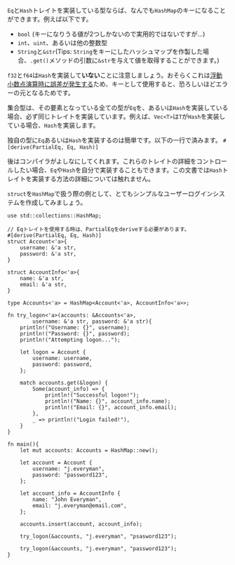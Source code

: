 <!-- Any type that implements the `Eq` and `Hash` traits can be a key in `HashMap`.
This includes: -->
`Eq`と`Hash`トレイトを実装している型ならば、なんでも`HashMap`のキーになることができます。例えば以下です。

<!-- * `bool` (though not very useful since there is only two possible keys)
* `int`, `uint`, and all variations thereof
* `String` and `&str` (protip: you can have a `HashMap` keyed by `String`
and call `.get()` with an `&str`) -->
* `bool` (キーになりうる値が2つしかないので実用的ではないですが…)
* `int`、`uint`、あるいは他の整数型
* `String`と`&str`(Tips: `String`をキーにしたハッシュマップを作製した場合、`.get()`メソッドの引数に`&str`を与えて値を取得することができます。)

<!-- Note that `f32` and `f64` do *not* implement `Hash`,
likely because [floating-point precision errors][floating]
would make using them as hashmap keys horribly error-prone. -->
`f32`と`f64`は`Hash`を実装して**いない**ことに注意しましょう。おそらくこれは[浮動小数点演算時に誤差が発生する][floating]ため、キーとして使用すると、恐ろしいほどエラーの元となるためです。

<!-- All collection classes implement `Eq` and `Hash`
if their contained type also respectively implements `Eq` and `Hash`.
For example, `Vec<T>` will implement `Hash` if `T` implements `Hash`. -->
集合型は、その要素となっている全ての型が`Eq`を、あるいは`Hash`を実装している場合、必ず同じトレイトを実装しています。例えば、`Vec<T>`は`T`が`Hash`を実装している場合、`Hash`を実装します。

<!-- You can easily implement `Eq` and `Hash` for a custom type with just one line:
`#[derive(PartialEq, Eq, Hash)]` -->
独自の型に`Eq`あるいは`Hash`を実装するのは簡単です。以下の一行で済みます。
`#[derive(PartialEq, Eq, Hash)]`

<!-- The compiler will do the rest. If you want more control over the details,
you can implement `Eq` and/or `Hash` yourself.
This guide will not cover the specifics of implementing `Hash`. -->
後はコンパイラがよしなにしてくれます。これらのトレイトの詳細をコントロールしたい場合、`Eq`や`Hash`を自分で実装することもできます。この文書では`Hash`トレイトを実装する方法の詳細については触れません。

<!-- To play around with using a `struct` in `HashMap`,
let's try making a very simple user logon system: -->
`struct`を`HashMap`で扱う際の例として、とてもシンプルなユーザーログインシステムを作成してみましょう。

``` rust,editable
use std::collections::HashMap;

// Eqトレイトを使用する時は、PartialEqをderiveする必要があります。
#[derive(PartialEq, Eq, Hash)]
struct Account<'a>{
    username: &'a str,
    password: &'a str,
}

struct AccountInfo<'a>{
    name: &'a str,
    email: &'a str,
}

type Accounts<'a> = HashMap<Account<'a>, AccountInfo<'a>>;

fn try_logon<'a>(accounts: &Accounts<'a>,
        username: &'a str, password: &'a str){
    println!("Username: {}", username);
    println!("Password: {}", password);
    println!("Attempting logon...");

    let logon = Account {
        username: username,
        password: password,
    };

    match accounts.get(&logon) {
        Some(account_info) => {
            println!("Successful logon!");
            println!("Name: {}", account_info.name);
            println!("Email: {}", account_info.email);
        },
        _ => println!("Login failed!"),
    }
}

fn main(){
    let mut accounts: Accounts = HashMap::new();

    let account = Account {
        username: "j.everyman",
        password: "password123",
    };

    let account_info = AccountInfo {
        name: "John Everyman",
        email: "j.everyman@email.com",
    };

    accounts.insert(account, account_info);

    try_logon(&accounts, "j.everyman", "psasword123");

    try_logon(&accounts, "j.everyman", "password123");
}

```

[hash]: http://en.wikipedia.org/wiki/Hash_function
[floating]: http://en.wikipedia.org/wiki/Floating_point#Accuracy_problems
